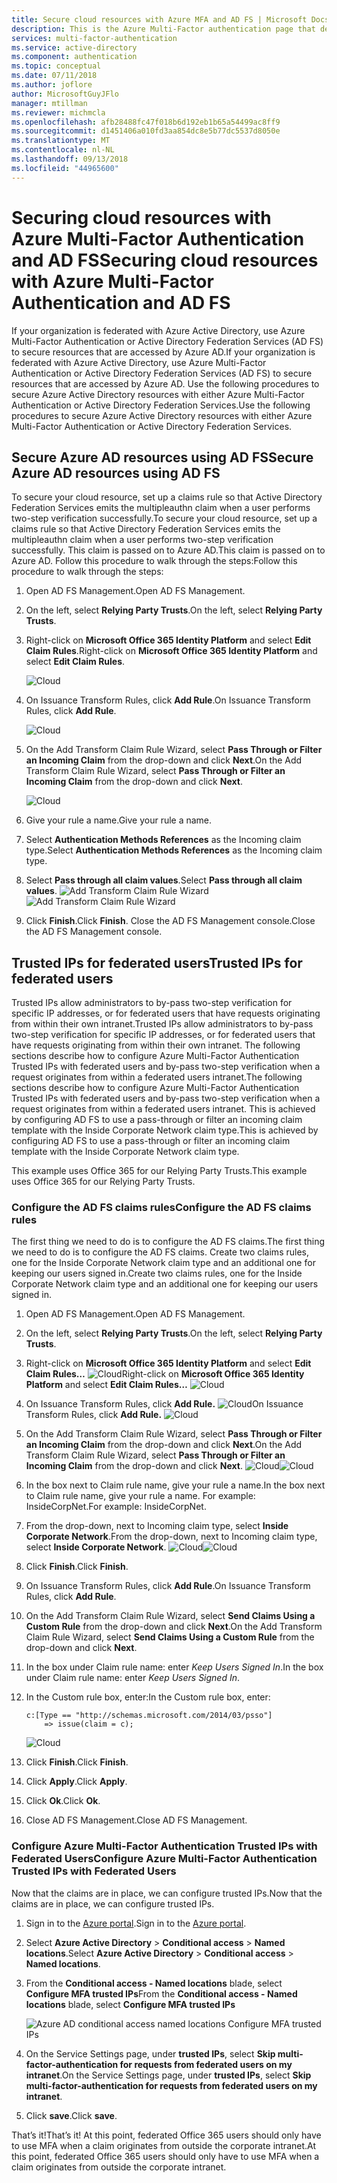 ```yaml
---
title: Secure cloud resources with Azure MFA and AD FS | Microsoft Docs
description: This is the Azure Multi-Factor authentication page that describes how to get started with Azure MFA and AD FS in the cloud.
services: multi-factor-authentication
ms.service: active-directory
ms.component: authentication
ms.topic: conceptual
ms.date: 07/11/2018
ms.author: joflore
author: MicrosoftGuyJFlo
manager: mtillman
ms.reviewer: michmcla
ms.openlocfilehash: afb28488fc47f018b6d192eb1b65a54499ac8ff9
ms.sourcegitcommit: d1451406a010fd3aa854dc8e5b77dc5537d8050e
ms.translationtype: MT
ms.contentlocale: nl-NL
ms.lasthandoff: 09/13/2018
ms.locfileid: "44965600"
---
```

# <a name="securing-cloud-resources-with-azure-multi-factor-authentication-and-ad-fs"></a><span data-ttu-id="e393e-103">Securing cloud resources with Azure Multi-Factor Authentication and AD FS</span><span class="sxs-lookup"><span data-stu-id="e393e-103">Securing cloud resources with Azure Multi-Factor Authentication and AD FS</span></span>

<span data-ttu-id="e393e-104">If your organization is federated with Azure Active Directory, use Azure Multi-Factor Authentication or Active Directory Federation Services (AD FS) to secure resources that are accessed by Azure AD.</span><span class="sxs-lookup"><span data-stu-id="e393e-104">If your organization is federated with Azure Active Directory, use Azure Multi-Factor Authentication or Active Directory Federation Services (AD FS) to secure resources that are accessed by Azure AD.</span></span> <span data-ttu-id="e393e-105">Use the following procedures to secure Azure Active Directory resources with either Azure Multi-Factor Authentication or Active Directory Federation Services.</span><span class="sxs-lookup"><span data-stu-id="e393e-105">Use the following procedures to secure Azure Active Directory resources with either Azure Multi-Factor Authentication or Active Directory Federation Services.</span></span>

## <a name="secure-azure-ad-resources-using-ad-fs"></a><span data-ttu-id="e393e-106">Secure Azure AD resources using AD FS</span><span class="sxs-lookup"><span data-stu-id="e393e-106">Secure Azure AD resources using AD FS</span></span>

<span data-ttu-id="e393e-107">To secure your cloud resource, set up a claims rule so that Active Directory Federation Services emits the multipleauthn claim when a user performs two-step verification successfully.</span><span class="sxs-lookup"><span data-stu-id="e393e-107">To secure your cloud resource, set up a claims rule so that Active Directory Federation Services emits the multipleauthn claim when a user performs two-step verification successfully.</span></span> <span data-ttu-id="e393e-108">This claim is passed on to Azure AD.</span><span class="sxs-lookup"><span data-stu-id="e393e-108">This claim is passed on to Azure AD.</span></span> <span data-ttu-id="e393e-109">Follow this procedure to walk through the steps:</span><span class="sxs-lookup"><span data-stu-id="e393e-109">Follow this procedure to walk through the steps:</span></span>

1. <span data-ttu-id="e393e-110">Open AD FS Management.</span><span class="sxs-lookup"><span data-stu-id="e393e-110">Open AD FS Management.</span></span>
2. <span data-ttu-id="e393e-111">On the left, select **Relying Party Trusts**.</span><span class="sxs-lookup"><span data-stu-id="e393e-111">On the left, select **Relying Party Trusts**.</span></span>
3. <span data-ttu-id="e393e-112">Right-click on **Microsoft Office 365 Identity Platform** and select **Edit Claim Rules**.</span><span class="sxs-lookup"><span data-stu-id="e393e-112">Right-click on **Microsoft Office 365 Identity Platform** and select **Edit Claim Rules**.</span></span>

   ![Cloud](./media/howto-mfa-adfs/trustedip1.png)

4. <span data-ttu-id="e393e-114">On Issuance Transform Rules, click **Add Rule**.</span><span class="sxs-lookup"><span data-stu-id="e393e-114">On Issuance Transform Rules, click **Add Rule**.</span></span>

   ![Cloud](./media/howto-mfa-adfs/trustedip2.png)

5. <span data-ttu-id="e393e-116">On the Add Transform Claim Rule Wizard, select **Pass Through or Filter an Incoming Claim** from the drop-down and click **Next**.</span><span class="sxs-lookup"><span data-stu-id="e393e-116">On the Add Transform Claim Rule Wizard, select **Pass Through or Filter an Incoming Claim** from the drop-down and click **Next**.</span></span>

   ![Cloud](./media/howto-mfa-adfs/trustedip3.png)

6. <span data-ttu-id="e393e-118">Give your rule a name.</span><span class="sxs-lookup"><span data-stu-id="e393e-118">Give your rule a name.</span></span> 
7. <span data-ttu-id="e393e-119">Select **Authentication Methods References** as the Incoming claim type.</span><span class="sxs-lookup"><span data-stu-id="e393e-119">Select **Authentication Methods References** as the Incoming claim type.</span></span>
8. <span data-ttu-id="e393e-120">Select **Pass through all claim values**.</span><span class="sxs-lookup"><span data-stu-id="e393e-120">Select **Pass through all claim values**.</span></span>
    <span data-ttu-id="e393e-121">![Add Transform Claim Rule Wizard](./media/howto-mfa-adfs/configurewizard.png)</span><span class="sxs-lookup"><span data-stu-id="e393e-121">![Add Transform Claim Rule Wizard](./media/howto-mfa-adfs/configurewizard.png)</span></span>
9. <span data-ttu-id="e393e-122">Click **Finish**.</span><span class="sxs-lookup"><span data-stu-id="e393e-122">Click **Finish**.</span></span> <span data-ttu-id="e393e-123">Close the AD FS Management console.</span><span class="sxs-lookup"><span data-stu-id="e393e-123">Close the AD FS Management console.</span></span>

## <a name="trusted-ips-for-federated-users"></a><span data-ttu-id="e393e-124">Trusted IPs for federated users</span><span class="sxs-lookup"><span data-stu-id="e393e-124">Trusted IPs for federated users</span></span>

<span data-ttu-id="e393e-125">Trusted IPs allow administrators to by-pass two-step verification for specific IP addresses, or for federated users that have requests originating from within their own intranet.</span><span class="sxs-lookup"><span data-stu-id="e393e-125">Trusted IPs allow administrators to by-pass two-step verification for specific IP addresses, or for federated users that have requests originating from within their own intranet.</span></span> <span data-ttu-id="e393e-126">The following sections describe how to configure Azure Multi-Factor Authentication Trusted IPs with federated users and by-pass two-step verification when a request originates from within a federated users intranet.</span><span class="sxs-lookup"><span data-stu-id="e393e-126">The following sections describe how to configure Azure Multi-Factor Authentication Trusted IPs with federated users and by-pass two-step verification when a request originates from within a federated users intranet.</span></span> <span data-ttu-id="e393e-127">This is achieved by configuring AD FS to use a pass-through or filter an incoming claim template with the Inside Corporate Network claim type.</span><span class="sxs-lookup"><span data-stu-id="e393e-127">This is achieved by configuring AD FS to use a pass-through or filter an incoming claim template with the Inside Corporate Network claim type.</span></span>

<span data-ttu-id="e393e-128">This example uses Office 365 for our Relying Party Trusts.</span><span class="sxs-lookup"><span data-stu-id="e393e-128">This example uses Office 365 for our Relying Party Trusts.</span></span>

### <a name="configure-the-ad-fs-claims-rules"></a><span data-ttu-id="e393e-129">Configure the AD FS claims rules</span><span class="sxs-lookup"><span data-stu-id="e393e-129">Configure the AD FS claims rules</span></span>

<span data-ttu-id="e393e-130">The first thing we need to do is to configure the AD FS claims.</span><span class="sxs-lookup"><span data-stu-id="e393e-130">The first thing we need to do is to configure the AD FS claims.</span></span> <span data-ttu-id="e393e-131">Create two claims rules, one for the Inside Corporate Network claim type and an additional one for keeping our users signed in.</span><span class="sxs-lookup"><span data-stu-id="e393e-131">Create two claims rules, one for the Inside Corporate Network claim type and an additional one for keeping our users signed in.</span></span>

1. <span data-ttu-id="e393e-132">Open AD FS Management.</span><span class="sxs-lookup"><span data-stu-id="e393e-132">Open AD FS Management.</span></span>
2. <span data-ttu-id="e393e-133">On the left, select **Relying Party Trusts**.</span><span class="sxs-lookup"><span data-stu-id="e393e-133">On the left, select **Relying Party Trusts**.</span></span>
3. <span data-ttu-id="e393e-134">Right-click on **Microsoft Office 365 Identity Platform** and select **Edit Claim Rules…**
   ![Cloud](./media/howto-mfa-adfs/trustedip1.png)</span><span class="sxs-lookup"><span data-stu-id="e393e-134">Right-click on **Microsoft Office 365 Identity Platform** and select **Edit Claim Rules…**
![Cloud](./media/howto-mfa-adfs/trustedip1.png)</span></span>
4. <span data-ttu-id="e393e-135">On Issuance Transform Rules, click **Add Rule.**
   ![Cloud](./media/howto-mfa-adfs/trustedip2.png)</span><span class="sxs-lookup"><span data-stu-id="e393e-135">On Issuance Transform Rules, click **Add Rule.**
![Cloud](./media/howto-mfa-adfs/trustedip2.png)</span></span>
5. <span data-ttu-id="e393e-136">On the Add Transform Claim Rule Wizard, select **Pass Through or Filter an Incoming Claim** from the drop-down and click **Next**.</span><span class="sxs-lookup"><span data-stu-id="e393e-136">On the Add Transform Claim Rule Wizard, select **Pass Through or Filter an Incoming Claim** from the drop-down and click **Next**.</span></span>
   <span data-ttu-id="e393e-137">![Cloud](./media/howto-mfa-adfs/trustedip3.png)</span><span class="sxs-lookup"><span data-stu-id="e393e-137">![Cloud](./media/howto-mfa-adfs/trustedip3.png)</span></span>
6. <span data-ttu-id="e393e-138">In the box next to Claim rule name, give your rule a name.</span><span class="sxs-lookup"><span data-stu-id="e393e-138">In the box next to Claim rule name, give your rule a name.</span></span> <span data-ttu-id="e393e-139">For example: InsideCorpNet.</span><span class="sxs-lookup"><span data-stu-id="e393e-139">For example: InsideCorpNet.</span></span>
7. <span data-ttu-id="e393e-140">From the drop-down, next to Incoming claim type, select **Inside Corporate Network**.</span><span class="sxs-lookup"><span data-stu-id="e393e-140">From the drop-down, next to Incoming claim type, select **Inside Corporate Network**.</span></span>
   <span data-ttu-id="e393e-141">![Cloud](./media/howto-mfa-adfs/trustedip4.png)</span><span class="sxs-lookup"><span data-stu-id="e393e-141">![Cloud](./media/howto-mfa-adfs/trustedip4.png)</span></span>
8. <span data-ttu-id="e393e-142">Click **Finish**.</span><span class="sxs-lookup"><span data-stu-id="e393e-142">Click **Finish**.</span></span>
9. <span data-ttu-id="e393e-143">On Issuance Transform Rules, click **Add Rule**.</span><span class="sxs-lookup"><span data-stu-id="e393e-143">On Issuance Transform Rules, click **Add Rule**.</span></span>
10. <span data-ttu-id="e393e-144">On the Add Transform Claim Rule Wizard, select **Send Claims Using a Custom Rule** from the drop-down and click **Next**.</span><span class="sxs-lookup"><span data-stu-id="e393e-144">On the Add Transform Claim Rule Wizard, select **Send Claims Using a Custom Rule** from the drop-down and click **Next**.</span></span>
11. <span data-ttu-id="e393e-145">In the box under Claim rule name: enter *Keep Users Signed In*.</span><span class="sxs-lookup"><span data-stu-id="e393e-145">In the box under Claim rule name: enter *Keep Users Signed In*.</span></span>
12. <span data-ttu-id="e393e-146">In the Custom rule box, enter:</span><span class="sxs-lookup"><span data-stu-id="e393e-146">In the Custom rule box, enter:</span></span>

        c:[Type == "http://schemas.microsoft.com/2014/03/psso"]
            => issue(claim = c);
    ![Cloud](./media/howto-mfa-adfs/trustedip5.png)
13. <span data-ttu-id="e393e-148">Click **Finish**.</span><span class="sxs-lookup"><span data-stu-id="e393e-148">Click **Finish**.</span></span>
14. <span data-ttu-id="e393e-149">Click **Apply**.</span><span class="sxs-lookup"><span data-stu-id="e393e-149">Click **Apply**.</span></span>
15. <span data-ttu-id="e393e-150">Click **Ok**.</span><span class="sxs-lookup"><span data-stu-id="e393e-150">Click **Ok**.</span></span>
16. <span data-ttu-id="e393e-151">Close AD FS Management.</span><span class="sxs-lookup"><span data-stu-id="e393e-151">Close AD FS Management.</span></span>

### <a name="configure-azure-multi-factor-authentication-trusted-ips-with-federated-users"></a><span data-ttu-id="e393e-152">Configure Azure Multi-Factor Authentication Trusted IPs with Federated Users</span><span class="sxs-lookup"><span data-stu-id="e393e-152">Configure Azure Multi-Factor Authentication Trusted IPs with Federated Users</span></span>

<span data-ttu-id="e393e-153">Now that the claims are in place, we can configure trusted IPs.</span><span class="sxs-lookup"><span data-stu-id="e393e-153">Now that the claims are in place, we can configure trusted IPs.</span></span>

1. <span data-ttu-id="e393e-154">Sign in to the [Azure portal](https://portal.azure.com).</span><span class="sxs-lookup"><span data-stu-id="e393e-154">Sign in to the [Azure portal](https://portal.azure.com).</span></span>
2. <span data-ttu-id="e393e-155">Select **Azure Active Directory** > **Conditional access** > **Named locations**.</span><span class="sxs-lookup"><span data-stu-id="e393e-155">Select **Azure Active Directory** > **Conditional access** > **Named locations**.</span></span>
3. <span data-ttu-id="e393e-156">From the **Conditional access - Named locations** blade, select **Configure MFA trusted IPs**</span><span class="sxs-lookup"><span data-stu-id="e393e-156">From the **Conditional access - Named locations** blade, select **Configure MFA trusted IPs**</span></span>

   ![Azure AD conditional access named locations Configure MFA trusted IPs](./media/howto-mfa-adfs/trustedip6.png)

4. <span data-ttu-id="e393e-158">On the Service Settings page, under **trusted IPs**, select **Skip multi-factor-authentication for requests from federated users on my intranet**.</span><span class="sxs-lookup"><span data-stu-id="e393e-158">On the Service Settings page, under **trusted IPs**, select **Skip multi-factor-authentication for requests from federated users on my intranet**.</span></span>  
5. <span data-ttu-id="e393e-159">Click **save**.</span><span class="sxs-lookup"><span data-stu-id="e393e-159">Click **save**.</span></span>

<span data-ttu-id="e393e-160">That’s it!</span><span class="sxs-lookup"><span data-stu-id="e393e-160">That’s it!</span></span> <span data-ttu-id="e393e-161">At this point, federated Office 365 users should only have to use MFA when a claim originates from outside the corporate intranet.</span><span class="sxs-lookup"><span data-stu-id="e393e-161">At this point, federated Office 365 users should only have to use MFA when a claim originates from outside the corporate intranet.</span></span>
